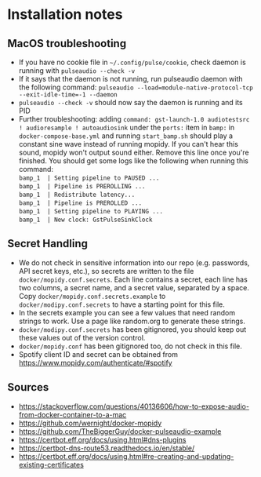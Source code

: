# Installation notes

## MacOS troubleshooting

* If you have no cookie file in `~/.config/pulse/cookie`, check daemon is running with `pulseaudio --check -v`
* If it says that the daemon is not running, run pulseaudio daemon with the following command:
`pulseaudio --load=module-native-protocol-tcp --exit-idle-time=-1 --daemon`
* `pulseaudio --check -v` should now say the daemon is running and its PID
* Further troubleshooting: adding `command: gst-launch-1.0 audiotestsrc ! audioresample ! autoaudiosink`
under the `ports:` item in `bamp:` in `docker-compose-base.yml` and running `start_bamp.sh` should
play a constant sine wave instead of running mopidy. If you can't hear this sound, mopidy won't output
sound either. Remove this line once you're finished. You should get some logs like the following when
running this command: \
`bamp_1  | Setting pipeline to PAUSED ...` \
`bamp_1  | Pipeline is PREROLLING ...` \
`bamp_1  | Redistribute latency...` \
`bamp_1  | Pipeline is PREROLLED ...` \
`bamp_1  | Setting pipeline to PLAYING ...` \
`bamp_1  | New clock: GstPulseSinkClock`

## Secret Handling

* We do not check in sensitive information into our repo (e.g. passwords, API secret keys, etc.),
so secrets are written to the file `docker/mopidy.conf.secrets`. Each line contains a secret,
each line has two columns, a secret name, and a secret value, separated by a space. Copy `docker/mopidy.conf.secrets.example` to `docker/modipy.conf.secrets` to have a starting point for this file.
* In the secrets example you can see a few values that need random strings to work. Use a page like random.org to generate these strings.
* `docker/modipy.conf.secrets` has been gitignored, you should keep out these values out of the version control.
* `docker/mopidy.conf` has been gitignored too, do not check in this file.
* Spotify client ID and secret can be obtained from https://www.mopidy.com/authenticate/#spotify

## Sources

* https://stackoverflow.com/questions/40136606/how-to-expose-audio-from-docker-container-to-a-mac 
* https://github.com/wernight/docker-mopidy
* https://github.com/TheBiggerGuy/docker-pulseaudio-example
* https://certbot.eff.org/docs/using.html#dns-plugins
* https://certbot-dns-route53.readthedocs.io/en/stable/
* https://certbot.eff.org/docs/using.html#re-creating-and-updating-existing-certificates
